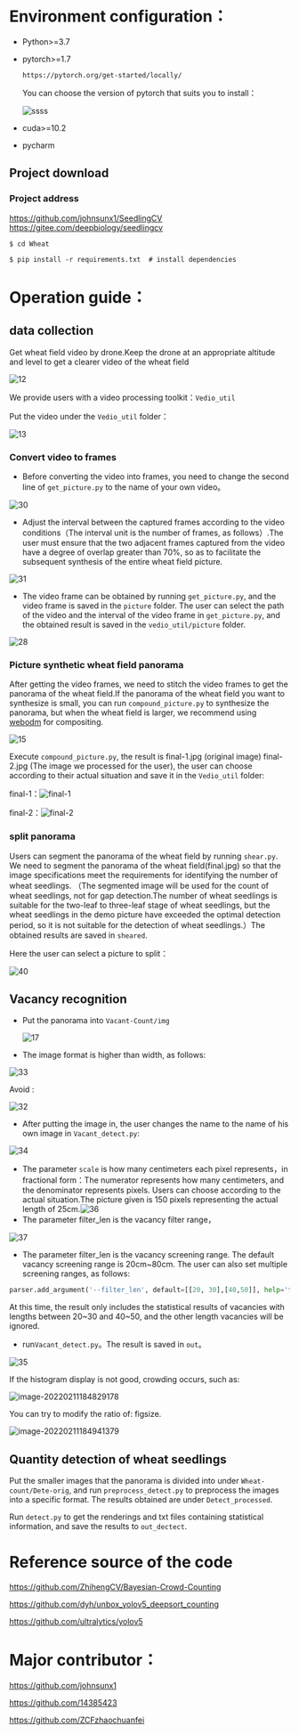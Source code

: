 # Environment configuration：

- Python>=3.7 

- pytorch>=1.7

  `https://pytorch.org/get-started/locally/ `

  You can choose the version of pytorch that suits you to install：

  ![ssss](Quickstart.assets/ssss.png)

- cuda>=10.2

- pycharm

## Project download

### Project address      
https://github.com/johnsunx1/SeedlingCV     
https://gitee.com/deepbiology/seedlingcv

`$ cd Wheat`

`$ pip install -r requirements.txt  # install dependencies` 

# Operation guide：

## data collection

Get wheat field video by drone.Keep the drone at an appropriate altitude and level to get a clearer video of the wheat field

![12](Quickstart.assets/12.png)

We provide users with a video processing toolkit：`Vedio_util`

Put the video under the `Vedio_util` folder：

![13](Quickstart.assets/13.png)

### Convert video to frames

* Before converting the video into frames, you need to change the second line of `get_picture.py` to the name of your own video。

![30](Quickstart.assets/30.png)



* Adjust the interval between the captured frames according to the video conditions（The interval unit is the number of frames, as follows）.The user must ensure that the two adjacent frames captured from the video have a degree of overlap greater than 70%, so as to facilitate the subsequent synthesis of the entire wheat field picture.

![31](Quickstart.assets/31.png)

* The video frame can be obtained by running `get_picture.py`, and the video frame is saved in the `picture` folder. The user can select the path of the video and the interval of the video frame in `get_picture.py`, and the obtained result is saved in the `vedio_util/picture` folder.

![28](Quickstart.assets/28-1644926599348.png)

###  Picture synthetic wheat field panorama

After getting the video frames, we need to stitch the video frames to get the panorama of the wheat field.If the panorama of the wheat field you want to synthesize is small, you can run `compound_picture.py` to synthesize the panorama, but when the wheat field is larger, we recommend using [webodm](https://github.com/OpenDroneMap/WebODM) for compositing.

![15](Quickstart.assets/15.png)

Execute `compound_picture.py`, the result is final-1.jpg (original image) final-2.jpg (The image we processed for the user), the user can choose according to their actual situation and save it in the `Vedio_util` folder:

final-1：![final-1](Quickstart.assets/final-1.png)

final-2：![final-2](Quickstart.assets/final-2.png)

###  split panorama

Users can segment the panorama of the wheat field by running `shear.py`. We need to segment the panorama of the wheat field(final.jpg) so that the image specifications meet the requirements for identifying the number of wheat seedlings. （The segmented image will be used for the count of wheat seedlings, not for gap detection.The number of wheat seedlings is suitable for the two-leaf to three-leaf stage of wheat seedlings, but the wheat seedlings in the demo picture have exceeded the optimal detection period, so it is not suitable for the detection of wheat seedlings.）The obtained results are saved in `sheared`.

Here the user can select a picture to split：

![40](Quickstart.assets/40.png)

## Vacancy recognition

* Put the panorama into `Vacant-Count/img`

  ![17](Quickstart.assets/17.png)

* The image format is higher than width, as follows:

![33](Quickstart.assets/33.png)

Avoid :

![32](Quickstart.assets/32.png)

* After putting the image in, the user changes the name to the name of his own image in `Vacant_detect.py`:

![34](Quickstart.assets/34.png)

* The parameter `scale` is how many centimeters each pixel represents，in fractional form：The numerator represents how many centimeters, and the denominator represents pixels. Users can choose according to the actual situation.The picture given is 150 pixels representing the actual length of 25cm.![36](Quickstart.assets/36.png)
* The parameter filter_len is the vacancy filter range，

![37](Quickstart.assets/37.png)

* The parameter filter_len is the vacancy screening range. The default vacancy screening range is 20cm~80cm. The user can also set multiple screening ranges, as follows:

```python
parser.add_argument('--filter_len', default=[[20, 30],[40,50]], help='the interval of len to filter')
```

   At this time, the result only includes the statistical results of vacancies with lengths between 20~30 and 40~50, and the other length vacancies will be ignored.

* run`Vacant_detect.py`。The result is saved in `out`。

![35](Quickstart.assets/35.png)

If the histogram display is not good, crowding occurs, such as:

![image-20220211184829178](Quickstart.assets/image-20220211184829178.png)

You can try to modify the ratio of: figsize.

![image-20220211184941379](Quickstart.assets/image-20220211184941379.png)

## Quantity detection of wheat seedlings

Put the smaller images that the panorama is divided into under `Wheat-count/Dete-orig`, and run `preprocess_detect.py` to preprocess the images into a specific format. The results obtained are under `Detect_processed`.

Run `detect.py` to get the renderings and txt files containing statistical information, and save the results to `out_dectect`.

# Reference source of the code

https://github.com/ZhihengCV/Bayesian-Crowd-Counting

https://github.com/dyh/unbox_yolov5_deepsort_counting

https://github.com/ultralytics/yolov5 

# Major contributor：

https://github.com/johnsunx1

https://github.com/14385423

https://github.com/ZCFzhaochuanfei


